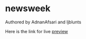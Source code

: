 # newsweek


Authored by
AdnanAfsari and ljblunts

Here is the link for live [preview](https://rawcdn.githack.com/ljblunts/newsweek/9e16ace8af0252d370053192e8df69da1f906b06/index.html)
